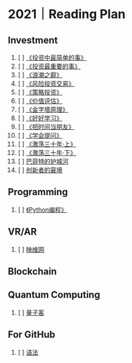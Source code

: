 # 2021｜Reading Plan

## Investment
1. [ ] [《投资中最简单的事》](https://book.douban.com/subject/35000951/)
2. [ ] [《投资最重要的事》](https://book.douban.com/subject/10799082/)
3. [ ] [《浪潮之巅》](https://book.douban.com/subject/33474750/)
4. [ ] [《风险投资交易》](https://book.douban.com/subject/26357758/)
5. [ ] [《策略投资》](https://book.douban.com/subject/10568233/)
6. [ ] [《价值评估》](https://book.douban.com/subject/2015368/)
7. [ ] [《金字塔原理》](https://book.douban.com/subject/33391219/)
8. [ ] [《好好学习》](https://book.douban.com/subject/26952718/)
9. [ ] [《把时间当朋友》](https://book.douban.com/subject/25749845/)
10. [ ] [《学会提问》](https://book.douban.com/subject/20428922/)
11. [ ] [《激荡三十年·上》](https://book.douban.com/subject/1970428/)
12. [ ] [《激荡三十年·下》](https://book.douban.com/subject/2380307/)
13. [ ] [巴菲特的护城河](https://book.douban.com/subject/4100680/)
14. [ ] [创新者的窘境](https://book.douban.com/subject/4243770/)

## Programming
1. [ ] [《Python编程》](https://book.douban.com/subject/35196328/)


## VR/AR
1. [ ] [映维网](https://news.nweon.com/report)


## Blockchain

## Quantum Computing
1. [ ] [量子客](https://www.qtumist.com/)


## For GitHub
1. [ ] [语法](https://github.com/adam-p/markdown-here/wiki/Markdown-Cheatsheet#alt-h1)


